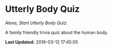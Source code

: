 # Utterly Body Quiz
*Alexa, Start Utterly Body Quiz.*

A family friendly trivia quiz about the human body.

**Last Updated:** 2016-03-12 17:45:05